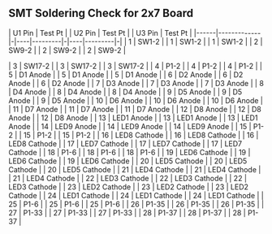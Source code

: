## SMT Soldering Check for 2x7 Board

| U1 Pin | Test Pt | | U2 Pin | Test Pt | | U3 Pin | Test Pt |
|------|-------------|-|----|---------|-|----|---------|-|
| 1 | SW1-2 | | 1 | SW1-2 | | 1 | SW1-2 |
| 2 | SW9-2 | | 2 | SW9-2 | | 2 | SW9-2 |

| 3 | SW17-2 | | 3 | SW17-2 | | 3 | SW17-2 | 
| 4 | P1-2 | | 4 | P1-2 | | 4 | P1-2 |
| 5 | D1 Anode | | 5 | D1 Anode | | 5 | D1 Anode |
| 6 | D2 Anode | | 6 | D2 Anode | | 6 | D2 Anode |
| 7 | D3 Anode | | 7 | D3 Anode | | 7 | D3 Anode |
| 8 | D4 Anode | | 8 | D4 Anode | | 8 | D4 Anode |
| 9 | D5 Anode | | 9 | D5 Anode | | 9 | D5 Anode |
| 10 | D6 Anode | | 10 | D6 Anode | | 10 | D6 Anode |
| 11 | D7 Anode | | 11 | D7 Anode | | 11 | D7 Anode |
| 12 | D8 Anode | | 12 | D8 Anode | | 12 | D8 Anode |
| 13 | LED1 Anode | | 13 | LED1 Anode | | 13 | LED1 Anode |
| 14 | LED9 Anode | | 14 | LED9 Anode | | 14 | LED9 Anode |
| 15 | P1-2 | | 15 | P1-2 | | 15 | P1-2 |
| 16 | LED8 Cathode | | 16 | LED8 Cathode | | 16 | LED8 Cathode |
| 17 | LED7 Cathode | | 17 | LED7 Cathode | | 17 | LED7 Cathode |
| 18 | P1-6 | | 18 | P1-6 | | 18 | P1-6 |
| 19 | LED6 Cathode | | 19 | LED6 Cathode | | 19 | LED6 Cathode |
| 20 | LED5 Cathode | | 20 | LED5 Cathode | | 20 | LED5 Cathode |
| 21 | LED4 Cathode | | 21 | LED4 Cathode | | 21 | LED4 Cathode |
| 22 | LED3 Cathode | | 22 | LED3 Cathode | | 22 | LED3 Cathode |
| 23 | LED2 Cathode | | 23 | LED2 Cathode | | 23 | LED2 Cathode |
| 24 | LED1 Cathode | | 24 | LED1 Cathode | | 24 | LED1 Cathode |
| 25 | P1-6 | | 25 | P1-6 | | 25 | P1-6 |
| 26 | P1-35 | | 26 | P1-35 | | 26 | P1-35 |
| 27 | P1-33 | | 27 | P1-33 | | 27 | P1-33 |
| 28 | P1-37 | | 28 | P1-37 | | 28 | P1-37 |
